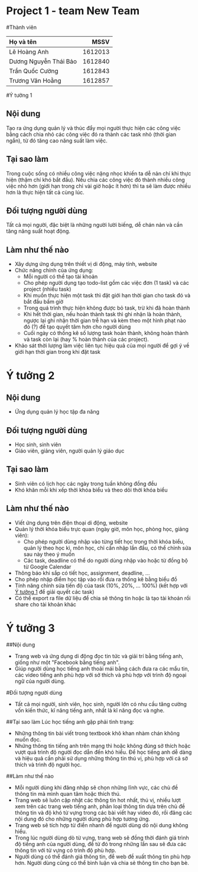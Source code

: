# Project 1 - team New Team
#Thành viên

| Họ và tên | MSSV |
|:---|---:|
|Lê Hoàng Anh|1612013|
|Dương Nguyễn Thái Bảo|1612840|
|Trần Quốc Cường|1612843|
|Trương Văn Hoằng|1612857|

#Ý tưởng 1

## Nội dung
Tạo ra ứng dụng quản lý và thúc đẩy mọi người thực hiện các công việc bằng cách chia nhỏ các công việc đó ra thành các task nhỏ (thời gian ngắn), từ đó tăng cao năng suất làm việc.

## Tại sao làm
Trong cuộc sống có nhiều công việc nặng nhọc khiến ta dễ nản chí khi thực hiện (thậm chí khó bắt đầu). Nếu chia các công việc đó thành nhiều công việc nhỏ hơn (giới hạn trong chỉ vài giờ hoặc ít hơn) thì ta sẽ làm được nhiều hơn là thực hiện tất cả cùng lúc.

## Đối tượng người dùng
Tất cả mọi người, đặc biệt là những người lười biếng, dễ chán nản và cần tăng năng suất hoạt động.

## Làm như thế nào
- Xây dựng ứng dụng trên thiết vị di động, máy tính, website
- Chức năng chính của ứng dụng:
	- Mỗi người có thể tạo tài khoản
	- Cho phép người dụng tạo todo-list gồm các việc đơn (1 task) và các project (nhiều task)
	- Khi muốn thực hiện một task thì đặt giới hạn thời gian cho task đó và bắt đầu bấm giờ
	- Trong quá trình thực hiện không được bỏ task, trừ khi đã hoàn thành
	- Khi hết thời gian, nếu hoàn thành task thì ghi nhận là hoàn thành, ngược lại ghi nhận thời gian trễ hạn và kèm theo một hình phạt nào đó (?) để tạo quyết tâm hơn cho người dùng
	- Cuối ngày có thống kê số lượng task hoàn thành, không hoàn thành và task còn lại (hay % hoàn thành của các project).
- Khảo sát thời lượng làm việc liên tục hiệu quả của mọi người để gợi ý về giới hạn thời gian trong khi đặt task

# Ý tưởng 2
## Nội dung
- Ứng dụng quản lý học tập đa năng


## Đối tượng người dùng
- Học sinh, sinh viên
- Giáo viên, giảng viên, người quản lý giáo dục

## Tại sao làm
- Sinh viên có lịch học các ngày trong tuần không đồng đều
- Khó khăn mỗi khi xếp thời khóa biểu và theo dõi thời khóa biểu

## Làm như thế nào
- Viết ứng dụng trên điện thoại di động, website
- Quản lý thời khóa biểu trực quan (ngày giờ, môn học, phòng học, giảng viên):
	- Cho phép người dùng nhập vào từng tiết học trong thời khóa biểu, quản lý theo học kì, môn học, chỉ cần nhập lần đầu, có thể chỉnh sửa sau này theo ý muốn
	- Các task, deadline có thể do người dùng nhập vào hoặc từ đồng bộ từ Google Calendar
- Thông báo khi sắp có tiết học, assignment, deadline, …
- Cho phép nhập điểm học tập vào rồi đưa ra thống kê bằng biểu đồ
- Tính năng chỉnh sửa tiến độ của task (10%, 20%, … 100%) (kết hợp với [Ý tưởng 1](#Ý-tưởng-1) để giải quyết các task)
- Có thể export ra file dữ liệu để chia sẽ thông tin hoặc là tạo tài khoản rồi share cho tài khoản khác

# Ý tưởng 3
##Nội dung
- Trang web và ứng dụng di động đọc tin tức và giải trí bằng tiếng anh, giống như một "Facebook bằng tiếng anh".
- Giúp người dùng học tiếng anh thoải mái bằng cách đưa ra các mẩu tin, các video tiếng anh phù hợp với sở thích và phù hợp với trình độ ngoại ngữ của người dùng.

#Đối tượng người dùng
- Tất cả mọi người, sinh viên, học sinh, người lớn có nhu cầu tăng cường vốn kiến thức, kĩ năng tiếng anh, nhất là kĩ năng đọc và nghe.

##Tại sao làm
Lúc học tiếng anh gặp phải tình trạng:
- Những thông tin bài viết trong textbook khô khan nhàm chán không muốn đọc.
- Nhứng thông tin tiếng anh trên mạng thì hoặc không đúng sở thích hoặc vượt quá trình độ người đọc dẫn đến khó hiểu.
Để học tiếng anh dễ dàng và hiệu quả cần phải sử dụng những thông tin thú vị, phù hợp với cả sở thích và trình độ người học.

##Làm như thế nào
- Mỗi người dùng khi đăng nhập sẽ chọn những lĩnh vực, các chủ đề thông tin mà mình quan tâm hoặc thích thú.
- Trang web sẽ luôn cập nhật các thông tin hot nhất, thú vị, nhiều lượt xem trên các trang web tiếng anh, phân loại thông tin dựa trên chủ đề thông tin và độ khó từ vựng trong các bài viết hay video đó, rồi đăng các nội dung đó cho những người dùng phù hợp tương ứng.
- Trang web sẽ tích hợp từ điển nhanh để người dùng dó nội dung không hiểu.
- Trong lúc người dùng dò từ vựng, trang web sẽ đồng thời đánh giá trình độ tiếng anh của người dùng, để từ đó trong những lần sau sẽ đưa các thông tin với từ vựng có trình độ phù hợp.
- Người dùng có thể đánh giá thông tin, để web đề xuất thông tin phù hợp hơn. Người dùng cũng có thể bình luận và chia sẻ thông tin cho bạn bè.
